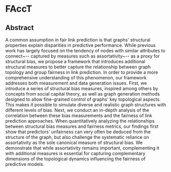 # FAccT

## Abstract

A common assumption in fair link prediction is that graphs' structural properties explain disparities in predictive performance. While previous work has largely focused on the tendency of nodes with similar attributes to connect~-- captured by measures such as assortativity~-- as a proxy for structural bias, we propose a framework that introduces additional structural measures to better capture the relationship between graph topology and group fairness in link prediction. In order to provide a more comprehensive understanding of this phenomenon, our framework addresses both measurement and data generation issues. First, we introduce a series of structural bias measures, inspired among others by concepts from social capital theory, as well as graph generation methods designed to allow fine-grained control of graphs' key topological aspects. This makes it possible to simulate diverse and realistic graph structures with different levels of bias. Next, we conduct an in-depth analysis of the correlation between these bias measurements and the fairness of link prediction approaches. When quantitatively analyzing the relationships between structural bias measures and fairness metrics, our findings first show that predictors' unfairness can very often be deduced from the structure of the graph, but also challenge the systematic reliance on assortativity as the sole canonical measure of structural bias. We demonstrate that while assortativity remains important, complementing it with additional measures is essential for capturing complementary dimensions of the topological dynamics influencing the fairness of predictive models.
